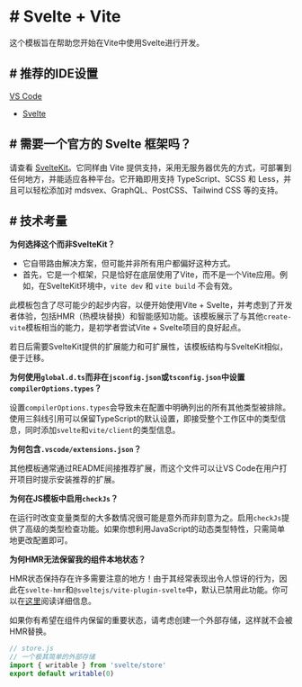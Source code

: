 # # Svelte + Vite

这个模板旨在帮助您开始在Vite中使用Svelte进行开发。
## # 推荐的IDE设置

[VS Code](https://code.visualstudio.com/)

+ [Svelte](https://marketplace.visualstudio.com/items?itemName=svelte.svelte-vscode)
## # 需要一个官方的 Svelte 框架吗？

请查看 [SvelteKit](https://github.com/sveltejs/kit#readme)。它同样由 Vite 提供支持，采用无服务器优先的方式，可部署到任何地方，并能适应各种平台。它开箱即用支持 TypeScript、SCSS 和 Less，并且可以轻松添加对 mdsvex、GraphQL、PostCSS、Tailwind CSS 等的支持。
## # 技术考量

**为何选择这个而非SvelteKit？**

- 它自带路由解决方案，但可能并非所有用户都偏好这种方式。
- 首先，它是一个框架，只是恰好在底层使用了Vite，而不是一个Vite应用。例如，在SvelteKit环境中，`vite dev` 和 `vite build` 不会有效。

此模板包含了尽可能少的起步内容，以便开始使用Vite + Svelte，并考虑到了开发者体验，包括HMR（热模块替换）和智能感知功能。该模板展示了与其他`create-vite`模板相当的能力，是初学者尝试Vite + Svelte项目的良好起点。

若日后需要SvelteKit提供的扩展能力和可扩展性，该模板结构与SvelteKit相似，便于迁移。

**为何使用`global.d.ts`而非在`jsconfig.json`或`tsconfig.json`中设置`compilerOptions.types`？**

设置`compilerOptions.types`会导致未在配置中明确列出的所有其他类型被排除。使用三斜线引用可以保留TypeScript的默认设置，即接受整个工作区中的类型信息，同时添加`svelte`和`vite/client`的类型信息。

**为何包含`.vscode/extensions.json`？**

其他模板通常通过README间接推荐扩展，而这个文件可以让VS Code在用户打开项目时提示安装推荐的扩展。

**为何在JS模板中启用`checkJs`？**

在运行时改变变量类型的大多数情况很可能是意外而非刻意为之。启用`checkJs`提供了高级的类型检查功能。如果你想利用JavaScript的动态类型特性，只需简单地更改配置即可。

**为何HMR无法保留我的组件本地状态？**

HMR状态保持存在许多需要注意的地方！由于其经常表现出令人惊讶的行为，因此在`svelte-hmr`和`@sveltejs/vite-plugin-svelte`中，默认已禁用此功能。你可以在[这里](https://github.com/rixo/svelte-hmr#svelte-hmr)阅读详细信息。

如果你有希望在组件内保留的重要状态，请考虑创建一个外部存储，这样就不会被HMR替换。

```js
// store.js
// 一个极其简单的外部存储
import { writable } from 'svelte/store'
export default writable(0)
```
